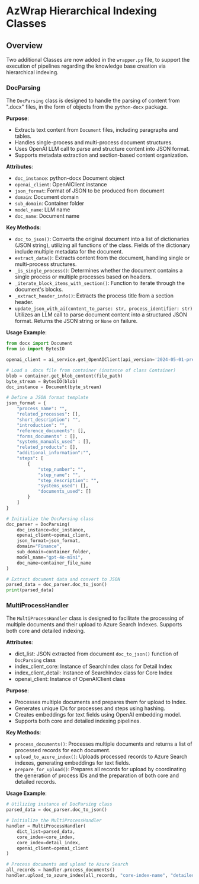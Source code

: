 # AzWrap Hierarchical Indexing Classes

## Overview

Two additional Classes are now added in the `wrapper.py` file, to support the execution of pipelines regarding the knowledge base creation via hierarchical indexing.

### DocParsing

The `DocParsing` class is designed to handle the parsing of content from ".docx" files, in the form of objects from the `python-docx` package.

**Purpose**:
- Extracts text content from `Document` files, including paragraphs and tables.
- Handles single-process and multi-process document structures.
- Uses OpenAI LLM call to parse and structure content into JSON format.
- Supports metadata extraction and section-based content organization.

**Attributes**:
- `doc_instance`: python-docx Document object
- `openai_client`: OpenAIClient instance
- `json_format`: Format of JSON to be produced from document
- `domain`: Document domain
- `sub_domain`: Container folder
- `model_name`: LLM name
- `doc_name`: Document name

**Key Methods**:
- `doc_to_json()`: Converts the original document into a list of dictionaries (JSON string), utilizing all functions of the class. Fields of the dictionary include multiple metadata for the document.
- `extract_data()`: Extracts content from the document, handling single or multi-process structures.
- `_is_single_process()`: Determines whether the document contains a single process or multiple processes based on headers.
- `_iterate_block_items_with_section()`: Function to iterate through the document's blocks.
- `_extract_header_info()`: Extracts the process title from a section header.
- `update_json_with_ai(content_to_parse: str, process_identifier: str)`
Utilizes an LLM call to parse document content into a structured JSON format. Returns the JSON string or `None` on failure.

**Usage Example**:
```python
from docx import Document
from io import BytesIO

openai_client = ai_service.get_OpenAIClient(api_version='2024-05-01-preview')

# Load a .docx file from container (instance of class Container)
blob = container.get_blob_content(file_path)
byte_stream = BytesIO(blob)
doc_instance = Document(byte_stream)

# Define a JSON format template
json_format = {
    "process_name": "",
    "related_processes": [],
    "short_description": "",
    "introduction": "",
    "reference_documents": [],
    "forms_documents" : [],
    "systems_manuals_used" : [],
    "related_products": [],
    "additional_information":"",
    "steps": [
        {
            "step_number": "",
            "step_name": "",
            "step_description": "",
            "systems_used": [],
            "documents_used": []
        }
    ]
}

# Initialize the DocParsing class
doc_parser = DocParsing(
    doc_instance=doc_instance,
    openai_client=openai_client,
    json_format=json_format,
    domain="Finance",
    sub_domain=container_folder,
    model_name="gpt-4o-mini",
    doc_name=container_file_name
)

# Extract document data and convert to JSON
parsed_data = doc_parser.doc_to_json()
print(parsed_data)
```

### MultiProcessHandler

The `MultiProcessHandler` class is designed to facilitate the processing of multiple documents and their upload to Azure Search Indexes. Supports both core and detailed indexing.

**Attributes**:
- dict_list: JSON extracted from document `doc_to_json()` function of `DocParsing` class
- index_client_core: Instance of SearchIndex class for Detail Index
- index_client_detail: Instance of SearchIndex class for Core Index
- openai_client: Instance of OpenAIClient class

**Purpose**:
- Processes multiple documents and prepares them for upload to Index.
- Generates unique IDs for processes and steps using hashing.
- Creates embeddings for text fields using OpenAI embedding model.
- Supports both core and detailed indexing pipelines.

**Key Methods**:
- `process_documents()`: Processes multiple documents and returns a list of processed records for each document.
- `upload_to_azure_index()`: Uploads processed records to Azure Search indexes, generating embeddings for text fields.
- `prepare_for_upload()`: Prepares all records for upload by coordinating the generation of process IDs and the preparation of both core and detailed records.

**Usage Example**:
```python
# Utilizing instance of DocParsing class
parsed_data = doc_parser.doc_to_json()

# Initialize the MultiProcessHandler
handler = MultiProcessHandler(
    dict_list=parsed_data,
    core_index=core_index,
    core_index=detail_index,
    openai_client=openai_client
)

# Process documents and upload to Azure Search
all_records = handler.process_documents()
handler.upload_to_azure_index(all_records, "core-index-name", "detailed-index-name")
```
